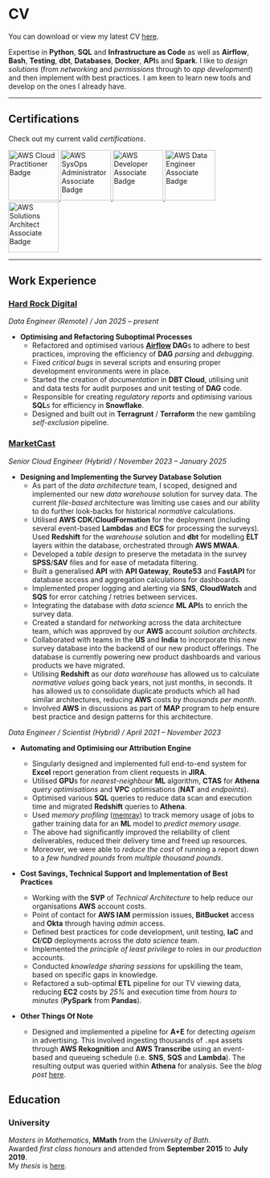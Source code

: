 # CV

You can download or view my latest CV [here](../../assets/cv/cv_latest.pdf).

Expertise in **Python**, **SQL** and **Infrastructure as Code** as well as **Airflow**, **Bash**, **Testing**, **dbt**, **Databases**, **Docker**, **API**s and **Spark**.
I like to _design solutions_ (from _networking_ and _permissions_ through to _app development_) and then implement with best practices.
I am keen to learn new tools and develop on the ones I already have.

---

## Certifications

Check out my current valid _certifications_.

<p>
<a href="https://www.credly.com/badges/0a055cad-6cd3-45a2-b1dd-04ad6455321e/public_url" target="_blank">
  <img src="../../assets/certifications/aws-certified-cloud-practitioner.png" alt="AWS Cloud Practitioner Badge" width="100" />
</a>
<a href="https://www.credly.com/badges/4cce11a0-f720-4646-8c03-c2c8e1a3ce8a/public_url" target="_blank">
  <img src="../../assets/certifications/aws-certified-sysops-administrator-associate.png" alt="AWS SysOps Administrator Associate Badge" width="100" />
</a>
<a href="https://www.credly.com/badges/3f1053f3-d646-4709-933d-b0ce9b6e8c52/public_url" target="_blank">
  <img src="../../assets/certifications/aws-certified-developer-associate.png" alt="AWS Developer Associate Badge" width="100" />
</a>
<a href="https://www.credly.com/badges/4433d096-c5a2-44e0-8336-8734fb5e4556/public_url" target="_blank">
  <img src="../../assets/certifications/aws-certified-data-engineer-associate.png" alt="AWS Data Engineer Associate Badge" width="100" />
</a>
<a href="https://www.credly.com/badges/221fd7b9-0faa-48b2-ba38-3b411a9912d3/public_url" target="_blank">
  <img src="../../assets/certifications/aws-certified-solutions-architect-associate.png" alt="AWS Solutions Architect Associate Badge" width="100" />
</a>
</p>

---

## Work Experience

### [Hard Rock Digital](https://www.hardrockdigital.com)

*Data Engineer (Remote) / Jan 2025 – present*  

- **Optimising and Refactoring Suboptimal Processes**
    - Refactored and optimised various **[Airflow](https://airflow.apache.org) DAG**s to adhere to best practices, improving the efficiency of **DAG** _parsing_ and _debugging_. 
    - Fixed _critical bugs_ in several scripts and ensuring proper development environments were in place.
    - Started the creation of _documentation_ in **DBT Cloud**, utilising unit and data tests for audit purposes and unit testing of **DAG** code.
    - Responsible for creating _regulatory reports_ and _optimising_ various **SQL**s for efficiency in **Snowflake**.
    - Designed and built out in **Terragrunt** / **Terraform** the new gambling _self-exclusion_ pipeline.

### [MarketCast](https://marketcast.com)

*Senior Cloud Engineer (Hybrid) / November 2023 – January 2025*  

- **Designing and Implementing the Survey Database Solution**
    - As part of the _data architecture_ team, I scoped, designed and implemented our new _data warehouse_ solution for survey data.
      The current _file-based_ architecture was limiting use cases and our ability to do further look-backs for historical _normative_ calculations.
    - Utilised **AWS CDK**/**CloudFormation** for the deployment (including several event-based **Lambdas** and **ECS** for processing the surveys).
      Used **Redshift** for the _warehouse_ solution and **dbt** for modelling **ELT** layers within the database, orchestrated through **AWS MWAA**.
    - Developed a _table design_ to preserve the metadata in the survey **SPSS**/**SAV** files and for ease of metadata filtering.
    - Built a generalised **API** with **API Gateway**, **Route53** and **FastAPI** for database access and aggregation calculations for dashboards.
    - Implemented proper logging and alerting via **SNS**, **CloudWatch** and **SQS** for error catching / retries between services.
    - Integrating the database with _data science_ **ML API**s to enrich the survey data.
    - Created a standard for _networking_ across the data architecture team, which was approved by our **AWS** account _solution architects_.
    - Collaborated with teams in the **US** and **India** to incorporate this new survey database into the backend of our new product offerings.
      The database is currently powering new product dashboards and various products we have migrated.
    - Utilising **Redshift** as our _data warehouse_ has allowed us to calculate _normative values_ going back years, not just months, in seconds.
      It has allowed us to consolidate duplicate products which all had similar architectures, reducing **AWS** costs by _thousands per month_.
    - Involved **AWS** in discussions as part of **MAP** program to help ensure best practice and design patterns for this architecture.

*Data Engineer / Scientist (Hybrid) / April 2021 – November 2023*  

- **Automating and Optimising our Attribution Engine**
    - Singularly designed and implemented full end-to-end system for **Excel** report generation from client requests in **JIRA**.
    - Utilised **GPU**s for _nearest-neighbour_ **ML** algorithm, **CTAS** for **Athena** _query optimisations_ and **VPC** optimisations (**NAT** and _endpoints_).
    - Optimised various **SQL** queries to reduce data scan and execution time and migrated **Redshift** queries to **Athena**.
    - Used _memory profiling_ ([memray](https://github.com/bloomberg/memray)) to track memory usage of jobs to gather training data for an **ML** model to _predict memory usage_.
    - The above had significantly improved the reliability of client deliverables, reduced their delivery time and freed up resources.
    - Moreover, we were able to _reduce the cost_ of running a report down to a _few hundred pounds_ from _multiple thousand pounds_.

- **Cost Savings, Technical Support and Implementation of Best Practices**
    - Working with the **SVP** of _Technical Architecture_ to help reduce our organisations **AWS** account costs.
    - Point of contact for **AWS IAM** permission issues, **BitBucket** access and **Okta** through having _admin_ access.
    - Defined best practices for code development, unit testing, **IaC** and **CI**/**CD** deployments across the _data science_ team.
    - Implemented the _principle of least privilege_ to roles in our _production_ accounts.
    - Conducted _knowledge sharing sessions_ for upskilling the team, based on specific gaps in knowledge.
    - Refactored a sub-optimal **ETL** pipeline for our TV viewing data, reducing **EC2** costs by _25%_ and execution time from _hours to minutes_ (**PySpark** from **Pandas**).

- **Other Things Of Note**
    - Designed and implemented a pipeline for **A+E** for detecting _ageism_ in advertising.
      This involved ingesting thousands of `.mp4` assets through **AWS Rekognition** and **AWS Transcribe** using an event-based and queueing schedule (i.e. **SNS**, **SQS** and **Lambda**).
      The resulting output was queried within **Athena** for analysis. 
      See the _blog post_ [here](https://www.mediavillage.com/article/ae-research-why-older-adults-matter-to-advertisers/print/).


## Education

### University

_Masters in Mathematics_, **MMath** from the _University of Bath_.<br>
Awarded _first class honours_ and attended from **September 2015** to **July 2019**.<br>
My _thesis_ is [here](../../assets/cv/math_thesis.pdf).
